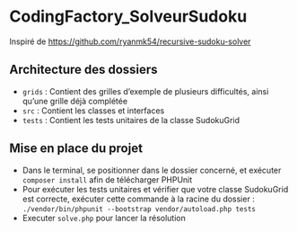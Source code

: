 # CodingFactory_SolveurSudoku
Inspiré de https://github.com/ryanmk54/recursive-sudoku-solver

## Architecture des dossiers
- `grids` : Contient des grilles d’exemple de plusieurs difficultés, ainsi qu’une grille déjà complétée
- `src` : Contient les classes et interfaces
- `tests` : Contient les tests unitaires de la classe SudokuGrid

## Mise en place du projet
 - Dans le terminal, se positionner dans le dossier concerné, et exécuter `composer install` afin de télécharger PHPUnit
 - Pour exécuter les tests unitaires et vérifier que votre classe SudokuGrid est correcte, exécuter cette commande à la racine du dossier : `./vendor/bin/phpunit --bootstrap vendor/autoload.php tests`
 - Executer `solve.php` pour lancer la résolution